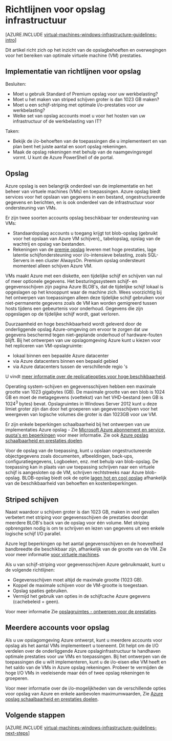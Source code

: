 <properties
    pageTitle="Richtlijnen voor opslag oplossingen | Microsoft Azure"
    description="Informatie over de belangrijkste richtlijnen voor ontwerp en implementatie voor de implementatie van opslagoplossingen in Azure infrastructuurservices."
    documentationCenter=""
    services="virtual-machines-windows"
    authors="iainfoulds"
    manager="timlt"
    editor=""
    tags="azure-resource-manager"/>

<tags
    ms.service="virtual-machines-windows"
    ms.workload="infrastructure-services"
    ms.tgt_pltfrm="vm-windows"
    ms.devlang="na"
    ms.topic="article"
    ms.date="09/08/2016"
    ms.author="iainfou"/>

# <a name="storage-infrastructure-guidelines"></a>Richtlijnen voor opslag infrastructuur

[AZURE.INCLUDE [virtual-machines-windows-infrastructure-guidelines-intro](../../includes/virtual-machines-windows-infrastructure-guidelines-intro.md)] 

Dit artikel richt zich op het inzicht van de opslagbehoeften en overwegingen voor het bereiken van optimale virtuele machine (VM) prestaties.


## <a name="implementation-guidelines-for-storage"></a>Implementatie van richtlijnen voor opslag

Besluiten:

- Moet u gebruik Standard of Premium opslag voor uw werkbelasting?
- Moet u het maken van striped schijven groter is dan 1023 GB maken?
- Moet u een schijf-striping met optimale i/o-prestaties voor uw werkbelasting?
- Welke set van opslag accounts moet u voor het hosten van uw infrastructuur of de werkbelasting van IT?

Taken:

- Bekijk de i/o-behoeften van de toepassingen die u implementeert en van plan bent het juiste aantal en soort opslag rekeningen.
- Maak de opslag rekeningen met behulp van de naamgevingsregel vormt. U kunt de Azure PowerShell of de portal.


## <a name="storage"></a>Opslag

Azure opslag is een belangrijk onderdeel van de implementatie en het beheer van virtuele machines (VMs) en toepassingen. Azure opslag biedt services voor het opslaan van gegevens in een bestand, ongestructureerde gegevens en berichten, en is ook onderdeel van de infrastructuur voor ondersteuning van VMs.

Er zijn twee soorten accounts opslag beschikbaar ter ondersteuning van VMs:

- Standaardopslag accounts u toegang krijgt tot blob-opslag (gebruikt voor het opslaan van Azure VM schijven),, tabelopslag, opslag van de wachtrij en opslag van bestanden.
- Rekeningen van de [premie opslag](../storage/storage-premium-storage.md) leveren met hoge prestaties, lage latentie schijfondersteuning voor i/o-intensieve belasting, zoals SQL-Servers in een cluster AlwaysOn. Premium opslag ondersteunt momenteel alleen schijven Azure VM.

VMs maakt Azure met een diskette, een tijdelijke schijf en schijven van nul of meer optionele gegevens. Het besturingssysteem schijf- en gegevensschijven zijn pagina Azure BLOB's, dat de tijdelijke schijf lokaal is opgeslagen op het knooppunt waar de machine zich. Wees voorzichtig bij het ontwerpen van toepassingen alleen deze tijdelijke schijf gebruiken voor niet-permanente gegevens zoals de VM kan worden gemigreerd tussen hosts tijdens een gebeurtenis voor onderhoud. Gegevens die zijn opgeslagen op de tijdelijke schijf wordt, gaat verloren.

Duurzaamheid en hoge beschikbaarheid wordt geleverd door de onderliggende opslag Azure-omgeving om ervoor te zorgen dat uw gegevens beschermd tegen niet-geplande onderhoud of hardware-fouten blijft. Bij het ontwerpen van uw opslagomgeving Azure kunt u kiezen voor het repliceren van VM-opslagruimte:

- lokaal binnen een bepaalde Azure datacenter
- via Azure datacenters binnen een bepaald gebied
- via Azure datacenters tussen de verschillende regio 's

U vindt [meer informatie over de replicatieopties voor hoge beschikbaarheid](../storage/storage-introduction.md#replication-for-durability-and-high-availability).

Operating system-schijven en gegevensschijven hebben een maximale grootte van 1023 gigabytes (GB). De maximale grootte van een blob is 1024 GB en moet de metagegevens (voettekst) van het VHD-bestand (een GB is 1024<sup>3</sup> bytes) bevat. Opslagruimtes in Windows Server 2012 kunt u deze limiet groter zijn dan door het groeperen van gegevensschijven voor het weergeven van logische volumes die groter is dan 1023GB voor uw VM.

Er zijn enkele beperkingen schaalbaarheid bij het ontwerpen van uw implementaties Azure opslag - Zie [Microsoft Azure abonnement en service, quota's en beperkingen](azure-subscription-service-limits.md#storage-limits) voor meer informatie. Zie ook [Azure opslag schaalbaarheid en prestaties doelen](../storage/storage-scalability-targets.md).

Voor de opslag van de toepassing, kunt u opslaan ongestructureerde objectgegevens zoals documenten, afbeeldingen, back-ups, configuratiegegevens, Logboeken, enz. met behulp van blob-opslag. De toepassing kan in plaats van uw toepassing schrijven naar een virtuele schijf is aangesloten op de VM, schrijven rechtstreeks naar Azure blob-opslag. BLOB-opslag biedt ook de optie [lagen hot en cool opslag](../storage/storage-blob-storage-tiers.md) afhankelijk van de beschikbaarheid van behoeften en kostenbeperkingen.


## <a name="striped-disks"></a>Striped schijven
Naast waardoor u schijven groter is dan 1023 GB, maken in veel gevallen verbetert met striping voor gegevensschijven de prestaties doordat meerdere BLOB's back van de opslag voor één volume. Met striping opbrengsten nodig is om te schrijven en lezen van gegevens uit een enkele logische schijf I/O parallel.

Azure legt beperkingen op het aantal gegevensschijven en de hoeveelheid bandbreedte die beschikbaar zijn, afhankelijk van de grootte van de VM. Zie voor meer informatie [voor virtuele machines](virtual-machines-windows-sizes.md).

Als u van schijf-striping voor gegevensschijven Azure gebruikmaakt, kunt u de volgende richtlijnen:

- Gegevensschijven moet altijd de maximale grootte (1023 GB).
- Koppel de maximale schijven voor de VM-grootte is toegestaan.
- Opslag spaties gebruiken.
- Vermijd het gebruik van opties in de schijfcache Azure gegevens (cachebeleid = geen).

Voor meer informatie Zie [opslagruimtes - ontwerpen voor de prestaties](http://social.technet.microsoft.com/wiki/contents/articles/15200.storage-spaces-designing-for-performance.aspx).


## <a name="multiple-storage-accounts"></a>Meerdere accounts voor opslag

Als u uw opslagomgeving Azure ontwerpt, kunt u meerdere accounts voor opslag als het aantal VMs implementeert u toeneemt. Dit helpt om de I/O verdelen over de onderliggende Azure opslaginfrastructuur te handhaven optimale prestaties voor uw VMs en toepassingen. Bij het ontwerpen van de toepassingen die u wilt implementeren, kunt u de i/o-eisen elke VM heeft en het saldo van de VMs in Azure opslag rekeningen. Probeer te vermijden de hoge I/O VMs in veeleisende maar één of twee opslag rekeningen te groeperen.

Voor meer informatie over de i/o-mogelijkheden van de verschillende opties voor opslag van Azure en enkele aanbevolen maximumwaarden, Zie [Azure opslag schaalbaarheid en prestaties doelen](../storage/storage-scalability-targets.md).


## <a name="next-steps"></a>Volgende stappen

[AZURE.INCLUDE [virtual-machines-windows-infrastructure-guidelines-next-steps](../../includes/virtual-machines-windows-infrastructure-guidelines-next-steps.md)] 